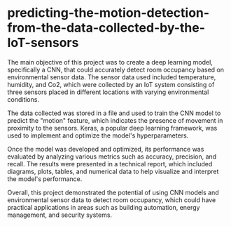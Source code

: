 # predicting-the-motion-detection-from-the-data-collected-by-the-IoT-sensors

 The main objective of this project was to create a deep learning model, specifically a CNN, that could accurately detect room occupancy based on environmental sensor data. The sensor data used included temperature, humidity, and Co2, which were collected by an IoT system consisting of three sensors placed in different locations with varying environmental conditions.

The data collected was stored in a file and used to train the CNN model to predict the "motion" feature, which indicates the presence of movement in proximity to the sensors. Keras, a popular deep learning framework, was used to implement and optimize the model's hyperparameters.

Once the model was developed and optimized, its performance was evaluated by analyzing various metrics such as accuracy, precision, and recall. The results were presented in a technical report, which included diagrams, plots, tables, and numerical data to help visualize and interpret the model's performance.

Overall, this project demonstrated the potential of using CNN models and environmental sensor data to detect room occupancy, which could have practical applications in areas such as building automation, energy management, and security systems.
